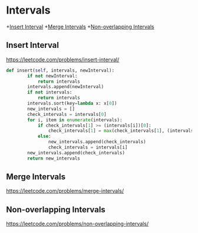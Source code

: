 # Intervals

+[Insert Interval](#insert-interval)
+[Merge Intervals](#merge-intervals)
+[Non-overlapping Intervals](#non-overlapping-intervals)

## Insert Interval

https://leetcode.com/problems/insert-interval/


```python
def insert(self, intervals, newInterval):
        if not newInterval:
            return intervals
        intervals.append(newInterval)
        if not intervals:
            return intervals
        intervals.sort(key=lambda x: x[0])
        new_intervals = []
        check_intervals = intervals[0]
        for i, item in enumerate(intervals):
            if check_intervals[1] >= (intervals[i])[0]:
                check_intervals[1] = max(check_intervals[1], (intervals[i])[1])
            else:
                new_intervals.append(check_intervals)
                check_intervals = intervals[i]
        new_intervals.append(check_intervals)
        return new_intervals

```

## Merge Intervals

https://leetcode.com/problems/merge-intervals/



## Non-overlapping Intervals

https://leetcode.com/problems/non-overlapping-intervals/

